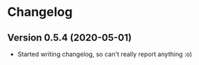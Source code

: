 # Changelog

## Version 0.5.4 (2020-05-01)

* Started writing changelog, so can't really report anything :o)
